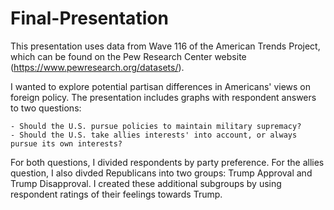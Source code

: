 # Final-Presentation

This presentation uses data from Wave 116 of the American Trends Project, which can be found on the Pew Research Center website (https://www.pewresearch.org/datasets/). 

I wanted to explore potential partisan differences in Americans' views on foreign policy. The presentation includes graphs with respondent answers to two questions:

    - Should the U.S. pursue policies to maintain military supremacy?
    - Should the U.S. take allies interests' into account, or always pursue its own interests?

For both questions, I divided respondents by party preference. For the allies question, I also divded Republicans into two groups: Trump Approval and Trump Disapproval. I created these additional subgroups by using respondent ratings of their feelings towards Trump.  
